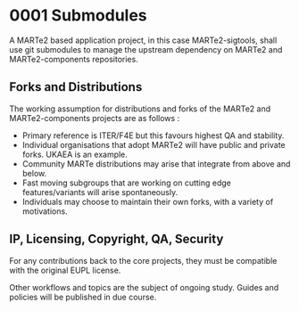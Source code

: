 # 0001 Submodules

A MARTe2 based application project, in this case MARTe2-sigtools, shall use git submodules to manage the upstream dependency on MARTe2 and MARTe2-components repositories.

## Forks and Distributions

The working assumption for distributions and forks of the MARTe2 and MARTe2-components projects are as follows :

- Primary reference is ITER/F4E but this favours highest QA and stability.
- Individual organisations that adopt MARTe2 will have public and private forks.  UKAEA is an example.
- Community MARTe distributions may arise that integrate from above and below.
- Fast moving subgroups that are working on cutting edge features/variants will arise spontaneously.
- Individuals may choose to maintain their own forks, with a variety of motivations.

## IP, Licensing, Copyright, QA, Security

For any contributions back to the core projects, they must be compatible with the original EUPL license.

Other workflows and topics are the subject of ongoing study.  Guides and policies will be published in due course.

